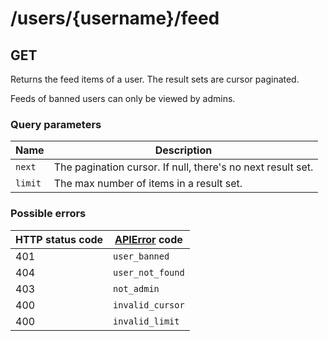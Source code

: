 # /users/{username}/feed

## GET

Returns the feed items of a user. The result sets are cursor paginated.

Feeds of banned users can only be viewed by admins.

### Query parameters

| Name    | Description                                                 |
| ------- | ----------------------------------------------------------- |
| `next`  | The pagination cursor. If null, there's no next result set. |
| `limit` | The max number of items in a result set.                    |

### Possible errors

| HTTP status code | [APIError](/errors/) code |
| ---------------- | ------------------------- |
| 401              | `user_banned`             |
| 404              | `user_not_found`          |
| 403              | `not_admin`               |
| 400              | `invalid_cursor`          |
| 400              | `invalid_limit`           |
